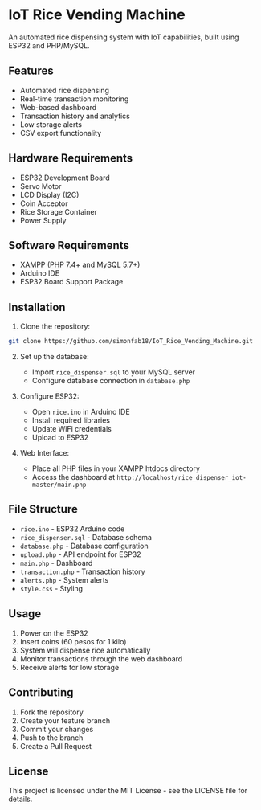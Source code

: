 # IoT Rice Vending Machine

An automated rice dispensing system with IoT capabilities, built using ESP32 and PHP/MySQL.

## Features

- Automated rice dispensing
- Real-time transaction monitoring
- Web-based dashboard
- Transaction history and analytics
- Low storage alerts
- CSV export functionality

## Hardware Requirements

- ESP32 Development Board
- Servo Motor
- LCD Display (I2C)
- Coin Acceptor
- Rice Storage Container
- Power Supply

## Software Requirements

- XAMPP (PHP 7.4+ and MySQL 5.7+)
- Arduino IDE
- ESP32 Board Support Package

## Installation

1. Clone the repository:
```bash
git clone https://github.com/simonfab18/IoT_Rice_Vending_Machine.git
```

2. Set up the database:
   - Import `rice_dispenser.sql` to your MySQL server
   - Configure database connection in `database.php`

3. Configure ESP32:
   - Open `rice.ino` in Arduino IDE
   - Install required libraries
   - Update WiFi credentials
   - Upload to ESP32

4. Web Interface:
   - Place all PHP files in your XAMPP htdocs directory
   - Access the dashboard at `http://localhost/rice_dispenser_iot-master/main.php`

## File Structure

- `rice.ino` - ESP32 Arduino code
- `rice_dispenser.sql` - Database schema
- `database.php` - Database configuration
- `upload.php` - API endpoint for ESP32
- `main.php` - Dashboard
- `transaction.php` - Transaction history
- `alerts.php` - System alerts
- `style.css` - Styling

## Usage

1. Power on the ESP32
2. Insert coins (60 pesos for 1 kilo)
3. System will dispense rice automatically
4. Monitor transactions through the web dashboard
5. Receive alerts for low storage

## Contributing

1. Fork the repository
2. Create your feature branch
3. Commit your changes
4. Push to the branch
5. Create a Pull Request

## License

This project is licensed under the MIT License - see the LICENSE file for details.
